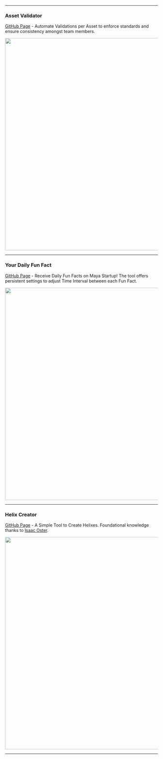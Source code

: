   ---
 ### Asset Validator

[GitHub Page](https://github.com/BlakeXYZ/Maya-Tools/tree/main/_asset_validator#readme) - Automate Validations per Asset to enforce standards and ensure consistency amongst team members.

<p align="center">  
<img src="https://github.com/BlakeXYZ/Maya-Tools/assets/37947050/432e6654-deda-4edb-a626-bb0d40c06a76" width="700">
</p>

 ---
 ### Your Daily Fun Fact

[GitHub Page](https://github.com/BlakeXYZ/Maya-Tools/tree/main/_your_daily_fun_fact#readme) - Receive Daily Fun Facts on Maya Startup! The tool offers persistent settings to adjust Time Interval between each Fun Fact. 


<p align="center">  
<img src="https://github.com/BlakeXYZ/Maya-Tools/assets/37947050/1581da46-f918-471c-bd20-cffa28ab6505" width="700">
</p>

---
 ### Helix Creator

[GitHub Page](https://github.com/BlakeXYZ/Maya-Tools/tree/main/misc_scripts/_helix_creator#readme) - A Simple Tool to Create Helixes. Foundational knowledge thanks to [Isaac Oster](https://isaacoster.gumroad.com/l/oUpTB?layout=profile&recommended_by=library).



<p align="center">
<img src="https://github.com/BlakeXYZ/Maya-Tools/assets/37947050/1989a23e-d74f-4114-a47f-066bb95905a0" width="700">
</p>


---
